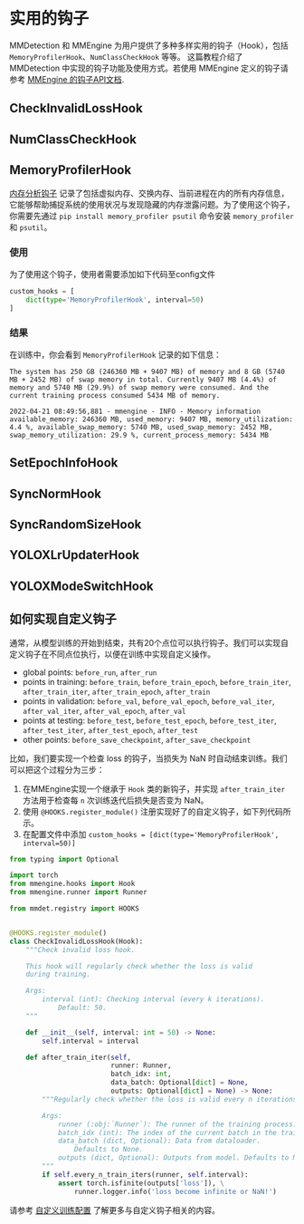 # 实用的钩子

MMDetection 和 MMEngine 为用户提供了多种多样实用的钩子（Hook），包括 `MemoryProfilerHook`、`NumClassCheckHook` 等等。
这篇教程介绍了 MMDetection 中实现的钩子功能及使用方式。若使用 MMEngine 定义的钩子请参考 [MMEngine 的钩子API文档](https://github.com/open-mmlab/mmengine/tree/main/docs/en/tutorials/hook.md).

## CheckInvalidLossHook

## NumClassCheckHook

## MemoryProfilerHook

[内存分析钩子](https://github.com/open-mmlab/mmdetection/blob/3.x/mmdet/engine/hooks/memory_profiler_hook.py)
记录了包括虚拟内存、交换内存、当前进程在内的所有内存信息，它能够帮助捕捉系统的使用状况与发现隐藏的内存泄露问题。为了使用这个钩子，你需要先通过 `pip install memory_profiler psutil` 命令安装 `memory_profiler` 和 `psutil`。

### 使用

为了使用这个钩子，使用者需要添加如下代码至config文件

```python
custom_hooks = [
    dict(type='MemoryProfilerHook', interval=50)
]
```

### 结果

在训练中，你会看到 `MemoryProfilerHook` 记录的如下信息：

```text
The system has 250 GB (246360 MB + 9407 MB) of memory and 8 GB (5740 MB + 2452 MB) of swap memory in total. Currently 9407 MB (4.4%) of memory and 5740 MB (29.9%) of swap memory were consumed. And the current training process consumed 5434 MB of memory.
```

```text
2022-04-21 08:49:56,881 - mmengine - INFO - Memory information available_memory: 246360 MB, used_memory: 9407 MB, memory_utilization: 4.4 %, available_swap_memory: 5740 MB, used_swap_memory: 2452 MB, swap_memory_utilization: 29.9 %, current_process_memory: 5434 MB
```

## SetEpochInfoHook

## SyncNormHook

## SyncRandomSizeHook

## YOLOXLrUpdaterHook

## YOLOXModeSwitchHook

## 如何实现自定义钩子

通常，从模型训练的开始到结束，共有20个点位可以执行钩子。我们可以实现自定义钩子在不同点位执行，以便在训练中实现自定义操作。

- global points: `before_run`, `after_run`
- points in training: `before_train`, `before_train_epoch`, `before_train_iter`, `after_train_iter`, `after_train_epoch`, `after_train`
- points in validation: `before_val`, `before_val_epoch`, `before_val_iter`, `after_val_iter`, `after_val_epoch`, `after_val`
- points at testing: `before_test`, `before_test_epoch`, `before_test_iter`, `after_test_iter`, `after_test_epoch`,  `after_test`
- other points: `before_save_checkpoint`, `after_save_checkpoint`

比如，我们要实现一个检查 loss 的钩子，当损失为 NaN 时自动结束训练。我们可以把这个过程分为三步：

1. 在MMEngine实现一个继承于 `Hook` 类的新钩子，并实现 `after_train_iter` 方法用于检查每 `n` 次训练迭代后损失是否变为 NaN。
2. 使用 `@HOOKS.register_module()` 注册实现好了的自定义钩子，如下列代码所示。
3. 在配置文件中添加 `custom_hooks = [dict(type='MemoryProfilerHook', interval=50)]`

```python
from typing import Optional

import torch
from mmengine.hooks import Hook
from mmengine.runner import Runner

from mmdet.registry import HOOKS


@HOOKS.register_module()
class CheckInvalidLossHook(Hook):
    """Check invalid loss hook.

    This hook will regularly check whether the loss is valid
    during training.

    Args:
        interval (int): Checking interval (every k iterations).
            Default: 50.
    """

    def __init__(self, interval: int = 50) -> None:
        self.interval = interval

    def after_train_iter(self,
                         runner: Runner,
                         batch_idx: int,
                         data_batch: Optional[dict] = None,
                         outputs: Optional[dict] = None) -> None:
        """Regularly check whether the loss is valid every n iterations.

        Args:
            runner (:obj:`Runner`): The runner of the training process.
            batch_idx (int): The index of the current batch in the train loop.
            data_batch (dict, Optional): Data from dataloader.
                Defaults to None.
            outputs (dict, Optional): Outputs from model. Defaults to None.
        """
        if self.every_n_train_iters(runner, self.interval):
            assert torch.isfinite(outputs['loss']), \
                runner.logger.info('loss become infinite or NaN!')
```

请参考 [自定义训练配置](../advanced_guides/customize_runtime.md) 了解更多与自定义钩子相关的内容。
